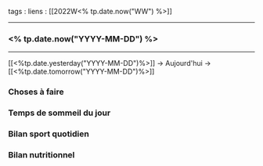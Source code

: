 tags :
liens : [[2022W<% tp.date.now("WW") %>]]

---
###  <% tp.date.now("YYYY-MM-DD") %>

---

[[<%tp.date.yesterday("YYYY-MM-DD")%>]] -> Aujourd'hui -> [[<%tp.date.tomorrow("YYYY-MM-DD")%>]]



### Choses à faire

### Temps de sommeil du jour

### Bilan sport quotidien

### Bilan nutritionnel